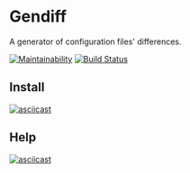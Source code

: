 # Gendiff
A generator of configuration files' differences.

[![Maintainability](https://api.codeclimate.com/v1/badges/a6c7ac3ac382b15676a0/maintainability)](https://codeclimate.com/github/badcookie/hexlet-gendiff/maintainability)
[![Build Status](https://travis-ci.org/badcookie/hexlet-gendiff.svg?branch=master)](https://travis-ci.org/badcookie/hexlet-gendiff)

## Install
[![asciicast](https://asciinema.org/a/HawSvfBwnNdgyC6oBpUC077gp.svg)](https://asciinema.org/a/HawSvfBwnNdgyC6oBpUC077gp)

## Help
[![asciicast](https://asciinema.org/a/8fLPDVpiePvZiyOnW4i4q4xQ2.svg)](https://asciinema.org/a/8fLPDVpiePvZiyOnW4i4q4xQ2)